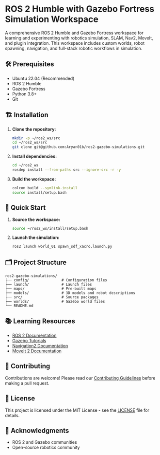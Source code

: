 # ROS 2 Humble with Gazebo Fortress Simulation Workspace

A comprehensive ROS 2 Humble and Gazebo Fortress workspace for learning and experimenting with robotics simulation, SLAM, Nav2, MoveIt, and plugin integration. This workspace includes custom worlds, robot spawning, navigation, and full-stack robotic workflows in simulation.


## 🛠️ Prerequisites

- Ubuntu 22.04 (Recommended)
- ROS 2 Humble
- Gazebo Fortress
- Python 3.8+
- Git

## 🏗️ Installation

1. **Clone the repository:**
   ```bash
   mkdir -p ~/ros2_ws/src
   cd ~/ros2_ws/src
   git clone git@github.com:Aryan01b/ros2-gazebo-simulations.git
   ```

2. **Install dependencies:**
   ```bash
   cd ~/ros2_ws
   rosdep install --from-paths src --ignore-src -r -y
   ```

3. **Build the workspace:**
   ```bash
   colcon build --symlink-install
   source install/setup.bash
   ```

## 🚦 Quick Start

1. **Source the workspace:**
   ```bash
   source ~/ros2_ws/install/setup.bash
   ```

2. **Launch the simulation:**
   ```bash
   ros2 launch world_01 spawn_sdf_xacro.launch.py
   ```

## 🗂️ Project Structure

```
ros2-gazebo-simulations/
├── config/               # Configuration files
├── launch/               # Launch files
├── maps/                 # Pre-built maps
├── models/               # 3D models and robot descriptions
├── src/                  # Source packages
├── worlds/               # Gazebo world files
└── README.md
```

## 📚 Learning Resources

- [ROS 2 Documentation](https://docs.ros.org/)
- [Gazebo Tutorials](https://gazebosim.org/docs/fortress)
- [Navigation2 Documentation](https://navigation.ros.org/)
- [MoveIt 2 Documentation](https://moveit.picknik.ai/)

## 🤝 Contributing

Contributions are welcome! Please read our [Contributing Guidelines](CONTRIBUTING.md) before making a pull request.

## 📄 License

This project is licensed under the MIT License - see the [LICENSE](LICENSE) file for details.

## 🙏 Acknowledgments

- ROS 2 and Gazebo communities
- Open-source robotics community
